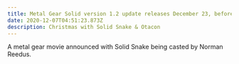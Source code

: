 ```yaml
---
title: Metal Gear Solid version 1.2 update releases December 23, before Christmas
date: 2020-12-07T04:51:23.873Z
description: Christmas with Solid Snake & Otacon
---
```

A metal gear movie announced with Solid Snake being casted by Norman Reedus.